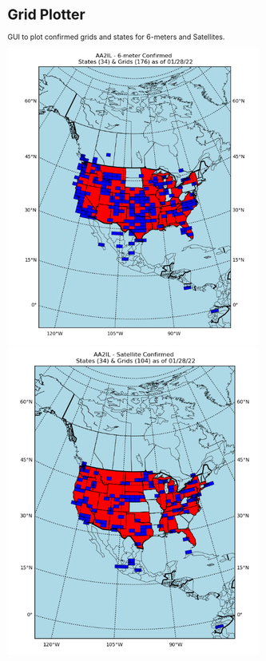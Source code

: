 # Grid Plotter

GUI to plot confirmed grids and states for 6-meters and Satellites.

![Screen Shot]( Docs/6m.png)
![Screen Shot]( Docs/sats.png)

